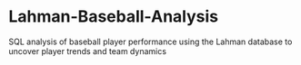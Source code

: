 # Lahman-Baseball-Analysis
SQL analysis of baseball player performance using the Lahman database to uncover player trends and team dynamics
